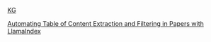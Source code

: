 [KG](https://github.com/drskennedy/cass_kg_rag/blob/main/main.py)

[Automating Table of Content Extraction and Filtering in Papers with LlamaIndex](https://medium.com/@hborobia/automating-table-of-content-extraction-and-filtering-in-papers-with-llamaindex-7fc6a7cd3aae)
